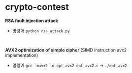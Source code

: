# crypto-contest


**RSA fault injection attack**
- 명령어 `python rsa_attack.py`
<br>

**AVX2 optimization of simple cipher** (SIMD instruction avx2 implementation)
- 명령어 `gcc -mavx2 -o opt_avx2 opt_avx2.c` -> `./opt_avx2`
